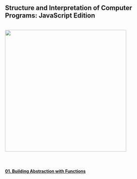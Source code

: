 ## Structure and Interpretation of Computer Programs: JavaScript Edition

<br/>

<img src="https://github.com/user-attachments/assets/8189c80e-5cdb-42f9-b132-14152fcc6794" width="400">


<br/>
<br/>

# 

#### [01. Building Abstraction with Functions](https://github.com/ssuojae/SICP/blob/main/01.md)
